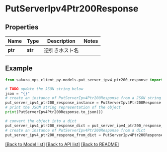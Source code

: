 # PutServerIpv4Ptr200Response


## Properties

Name | Type | Description | Notes
------------ | ------------- | ------------- | -------------
**ptr** | **str** | 逆引きホスト名 | 

## Example

```python
from sakura_vps_client_py.models.put_server_ipv4_ptr200_response import PutServerIpv4Ptr200Response

# TODO update the JSON string below
json = "{}"
# create an instance of PutServerIpv4Ptr200Response from a JSON string
put_server_ipv4_ptr200_response_instance = PutServerIpv4Ptr200Response.from_json(json)
# print the JSON string representation of the object
print(PutServerIpv4Ptr200Response.to_json())

# convert the object into a dict
put_server_ipv4_ptr200_response_dict = put_server_ipv4_ptr200_response_instance.to_dict()
# create an instance of PutServerIpv4Ptr200Response from a dict
put_server_ipv4_ptr200_response_from_dict = PutServerIpv4Ptr200Response.from_dict(put_server_ipv4_ptr200_response_dict)
```
[[Back to Model list]](../README.md#documentation-for-models) [[Back to API list]](../README.md#documentation-for-api-endpoints) [[Back to README]](../README.md)


